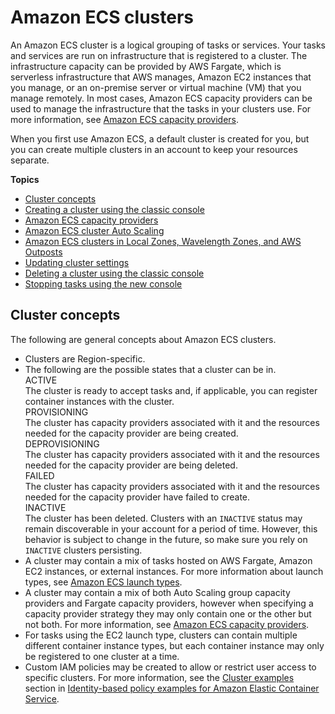 # Amazon ECS clusters<a name="clusters"></a>

An Amazon ECS cluster is a logical grouping of tasks or services\. Your tasks and services are run on infrastructure that is registered to a cluster\. The infrastructure capacity can be provided by AWS Fargate, which is serverless infrastructure that AWS manages, Amazon EC2 instances that you manage, or an on\-premise server or virtual machine \(VM\) that you manage remotely\. In most cases, Amazon ECS capacity providers can be used to manage the infrastructure that the tasks in your clusters use\. For more information, see [Amazon ECS capacity providers](cluster-capacity-providers.md)\.

When you first use Amazon ECS, a default cluster is created for you, but you can create multiple clusters in an account to keep your resources separate\.

**Topics**
+ [Cluster concepts](#clusters-concepts)
+ [Creating a cluster using the classic console](create_cluster.md)
+ [Amazon ECS capacity providers](cluster-capacity-providers.md)
+ [Amazon ECS cluster Auto Scaling](cluster-auto-scaling.md)
+ [Amazon ECS clusters in Local Zones, Wavelength Zones, and AWS Outposts](cluster-regions-zones.md)
+ [Updating cluster settings](update-cluster-settings.md)
+ [Deleting a cluster using the classic console](delete_cluster.md)
+ [Stopping tasks using the new console](stop-task-console-v2.md)

## Cluster concepts<a name="clusters-concepts"></a>

The following are general concepts about Amazon ECS clusters\.
+ Clusters are Region\-specific\.
+ The following are the possible states that a cluster can be in\.  
ACTIVE  
The cluster is ready to accept tasks and, if applicable, you can register container instances with the cluster\.  
PROVISIONING  
The cluster has capacity providers associated with it and the resources needed for the capacity provider are being created\.  
DEPROVISIONING  
The cluster has capacity providers associated with it and the resources needed for the capacity provider are being deleted\.  
FAILED  
The cluster has capacity providers associated with it and the resources needed for the capacity provider have failed to create\.  
INACTIVE  
The cluster has been deleted\. Clusters with an `INACTIVE` status may remain discoverable in your account for a period of time\. However, this behavior is subject to change in the future, so make sure you rely on `INACTIVE` clusters persisting\.
+ A cluster may contain a mix of tasks hosted on AWS Fargate, Amazon EC2 instances, or external instances\. For more information about launch types, see [Amazon ECS launch types](launch_types.md)\.
+ A cluster may contain a mix of both Auto Scaling group capacity providers and Fargate capacity providers, however when specifying a capacity provider strategy they may only contain one or the other but not both\. For more information, see [Amazon ECS capacity providers](cluster-capacity-providers.md)\.
+ For tasks using the EC2 launch type, clusters can contain multiple different container instance types, but each container instance may only be registered to one cluster at a time\.
+ Custom IAM policies may be created to allow or restrict user access to specific clusters\. For more information, see the [Cluster examples](security_iam_id-based-policy-examples.md#IAM_cluster_policies) section in [Identity\-based policy examples for Amazon Elastic Container Service](security_iam_id-based-policy-examples.md)\.